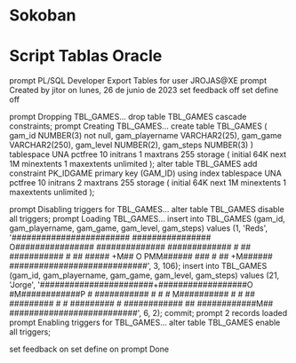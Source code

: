 # Sokoban
# Script Tablas Oracle

prompt PL/SQL Developer Export Tables for user JROJAS@XE
prompt Created by jitor on lunes, 26 de junio de 2023
set feedback off
set define off

prompt Dropping TBL_GAMES...
drop table TBL_GAMES cascade constraints;
prompt Creating TBL_GAMES...
create table TBL_GAMES
(
  gam_id         NUMBER(3) not null,
  gam_playername VARCHAR2(25),
  gam_game       VARCHAR2(250),
  gam_level      NUMBER(2),
  gam_steps      NUMBER(3)
)
tablespace UNA
  pctfree 10
  initrans 1
  maxtrans 255
  storage
  (
    initial 64K
    next 1M
    minextents 1
    maxextents unlimited
  );
alter table TBL_GAMES
  add constraint PK_IDGAME primary key (GAM_ID)
  using index 
  tablespace UNA
  pctfree 10
  initrans 2
  maxtrans 255
  storage
  (
    initial 64K
    next 1M
    minextents 1
    maxextents unlimited
  );

prompt Disabling triggers for TBL_GAMES...
alter table TBL_GAMES disable all triggers;
prompt Loading TBL_GAMES...
insert into TBL_GAMES (gam_id, gam_playername, gam_game, gam_level, gam_steps)
values (1, 'Reds', '########################   ################  O################   ##############      ############# # ## ###########   # ## #####  +M## O            PMM###### ### # ##  +M######     ############################', 3, 106);
insert into TBL_GAMES (gam_id, gam_playername, gam_game, gam_level, gam_steps)
values (21, 'Jorge', '#######################+##################O    #M############P    # ########### # #  # M########## # # ##   ######### # #      #########       # ############    ## ############M##    ##########################', 6, 2);
commit;
prompt 2 records loaded
prompt Enabling triggers for TBL_GAMES...
alter table TBL_GAMES enable all triggers;

set feedback on
set define on
prompt Done
